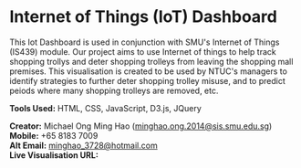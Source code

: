 # Internet of Things (IoT) Dashboard
This Iot Dashboard is used in conjunction with SMU's Internet of Things (IS439) module. 
Our project aims to use Internet of things to help track shopping trollys and deter shopping trolleys from leaving the shopping mall premises.
This visualisation is created to be used by NTUC's managers to identify strategies to further deter shopping trolley misuse, and to predict peiods where many shopping trolleys are removed, etc.

**Tools Used:** HTML, CSS, JavaScript, D3.js, JQuery

**Creator:** Michael Ong Ming Hao (minghao.ong.2014@sis.smu.edu.sg) <br/>
**Mobile:** +65 8183 7009  <br/>
**Alt Email:** minghao_3728@hotmail.com <br/>
**Live Visualisation URL:** 
